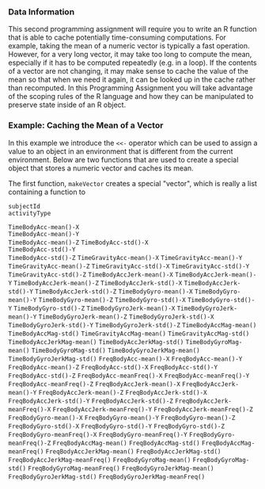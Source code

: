 ### Data Information

This second programming assignment will require you to write an R
function that is able to cache potentially time-consuming computations.
For example, taking the mean of a numeric vector is typically a fast
operation. However, for a very long vector, it may take too long to
compute the mean, especially if it has to be computed repeatedly (e.g.
in a loop). If the contents of a vector are not changing, it may make
sense to cache the value of the mean so that when we need it again, it
can be looked up in the cache rather than recomputed. In this
Programming Assignment you will take advantage of the scoping rules of
the R language and how they can be manipulated to preserve state inside
of an R object.

### Example: Caching the Mean of a Vector

In this example we introduce the `<<-` operator which can be used to
assign a value to an object in an environment that is different from the
current environment. Below are two functions that are used to create a
special object that stores a numeric vector and caches its mean.

The first function, `makeVector` creates a special "vector", which is
really a list containing a function to

`subjectId`                     
`activityType`                  

`TimeBodyAcc-mean()-X`      
`TimeBodyAcc-mean()-Y`          
`TimeBodyAcc-mean()-Z`
`TimeBodyAcc-std()-X`          
`TimeBodyAcc-std()-Y`           
`TimeBodyAcc-std()-Z`
`TimeGravityAcc-mean()-X`
`TimeGravityAcc-mean()-Y`
`TimeGravityAcc-mean()-Z`
`TimeGravityAcc-std()-X`
`TimeGravityAcc-std()-Y`
`TimeGravityAcc-std()-Z`
`TimeBodyAccJerk-mean()-X`
`TimeBodyAccJerk-mean()-Y`
`TimeBodyAccJerk-mean()-Z`
`TimeBodyAccJerk-std()-X`
`TimeBodyAccJerk-std()-Y`
`TimeBodyAccJerk-std()-Z`
`TimeBodyGyro-mean()-X`
`TimeBodyGyro-mean()-Y`
`TimeBodyGyro-mean()-Z`
`TimeBodyGyro-std()-X`
`TimeBodyGyro-std()-Y`
`TimeBodyGyro-std()-Z`
`TimeBodyGyroJerk-mean()-X`
`TimeBodyGyroJerk-mean()-Y`
`TimeBodyGyroJerk-mean()-Z`
`TimeBodyGyroJerk-std()-X`
`TimeBodyGyroJerk-std()-Y`
`TimeBodyGyroJerk-std()-Z`
`TimeBodyAccMag-mean()`
`TimeBodyAccMag-std()`
`TimeGravityAccMag-mean()`
`TimeGravityAccMag-std()`
`TimeBodyAccJerkMag-mean()`
`TimeBodyAccJerkMag-std()`
`TimeBodyGyroMag-mean()`
`TimeBodyGyroMag-std()`
`TimeBodyGyroJerkMag-mean()`
`TimeBodyGyroJerkMag-std()`
`FreqBodyAcc-mean()-X`
`FreqBodyAcc-mean()-Y`
`FreqBodyAcc-mean()-Z`
`FreqBodyAcc-std()-X`
`FreqBodyAcc-std()-Y`
`FreqBodyAcc-std()-Z`
`FreqBodyAcc-meanFreq()-X`
`FreqBodyAcc-meanFreq()-Y`
`FreqBodyAcc-meanFreq()-Z`
`FreqBodyAccJerk-mean()-X`
`FreqBodyAccJerk-mean()-Y`
`FreqBodyAccJerk-mean()-Z`
`FreqBodyAccJerk-std()-X`
`FreqBodyAccJerk-std()-Y`
`FreqBodyAccJerk-std()-Z`
`FreqBodyAccJerk-meanFreq()-X`
`FreqBodyAccJerk-meanFreq()-Y`
`FreqBodyAccJerk-meanFreq()-Z`
`FreqBodyGyro-mean()-X`
`FreqBodyGyro-mean()-Y`
`FreqBodyGyro-mean()-Z`
`FreqBodyGyro-std()-X`
`FreqBodyGyro-std()-Y`
`FreqBodyGyro-std()-Z`
`FreqBodyGyro-meanFreq()-X`
`FreqBodyGyro-meanFreq()-Y`
`FreqBodyGyro-meanFreq()-Z`
`FreqBodyAccMag-mean()`
`FreqBodyAccMag-std()`
`FreqBodyAccMag-meanFreq()`
`FreqBodyAccJerkMag-mean()`
`FreqBodyAccJerkMag-std()`
`FreqBodyAccJerkMag-meanFreq()`
`FreqBodyGyroMag-mean()`
`FreqBodyGyroMag-std()`
`FreqBodyGyroMag-meanFreq()`
`FreqBodyGyroJerkMag-mean()`
`FreqBodyGyroJerkMag-std()`
`FreqBodyGyroJerkMag-meanFreq()`
